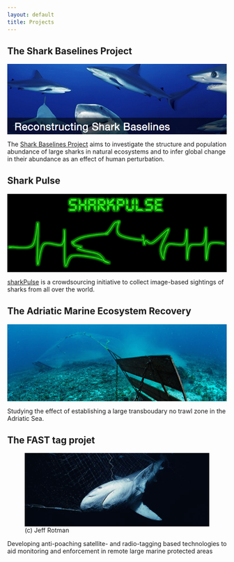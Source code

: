 ```yaml
---
layout: default
title: Projects
---
```


The Shark Baselines Project
-----------------------------

<img src="/assets/sharkBaselines.png" alt="my image" width="700" align="center"> 

The [Shark Baselines Project]("http://baseline.stanford.edu") aims to investigate the structure and population abundance of large sharks in natural ecosystems and to infer global change in their abundance as an effect of human perturbation.

Shark Pulse
-----------

<img src="/assets/sharkPulse2.png" alt="shark pulse" width="700" align="center"> 

[sharkPulse](http://baseline.stanford.edu) is a crowdsourcing initiative to collect image-based sightings of sharks from all over the world.

The Adriatic Marine Ecosystem Recovery
--------------------------------------

<img src="/assets/bottom_trawlingNarrow.png" alt="AMER" width="700" align="center"> 

Studying the effect of establishing a large transboudary no trawl zone in the Adriatic Sea.

The FAST tag projet
-------------------
<figure>
<img src="/assets/illegalFishing.png" alt="Fast-tag" width="700" align="center"> 
<figcaption> (c) Jeff Rotman </figcaption>
</figure>

Developing anti-poaching satellite- and radio-tagging based technologies to aid monitoring and enforcement in remote large marine protected areas
